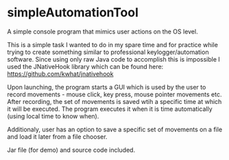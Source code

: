 # simpleAutomationTool
A simple console program that mimics user actions on the OS level.

This is a simple task I wanted to do in my spare time and for practice while trying to create something similar to professional keylogger/automation software. Since using only raw Java code to accomplish this is impossible I used the JNativeHook library which can be found here: https://github.com/kwhat/jnativehook

Upon launching, the program starts a GUI which is used by the user to record movements - mouse click, key press, mouse pointer movements etc. After recording, the set of movements is saved wtih a specific time at which it will be executed. The program executes it when it is time automatically (using local time to know when).

Additionaly, user has an option to save a specific set of movements on a file and load it later from a file chooser.

Jar file (for demo) and source code included.

